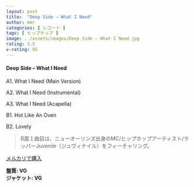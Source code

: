 ```yaml
---
layout: post
title:  "Deep Side – What I Need"
author: mmr
categories: [ レコード ]
tags: [ ヒップホップ ]
image: ../assets/images/Deep Side – What I Need.jpg
rating: 3.5
v-rating: VG
---
```


#### Deep Side – What I Need

A1. What I Need (Main Version)

A2. What I Need (Instrumental)

A3. What I Need (Acapella)

B1. Hot Like An Oven

B2. Lovely

> B面１曲目は、ニューオーリンズ出身のMC/ヒップホップアーティスト/ラッパーJuvenile（ジュヴィナイル）をフィーチャリング。

[メルカリで購入](https://jp.mercari.com/item/m16482484195)

<div class="mt-4 mb-4 d-flex align-items-center">
<strong class="mr-1">盤質: VG</strong>
</div>
<div class="mt-4 mb-4 d-flex align-items-center">
<strong class="mr-1">ジャケット: VG</strong>
</div>
